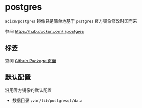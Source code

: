 # postgres

`acicn/postgres` 镜像只是简单地基于 `postgres` 官方镜像修改时区而来

参阅 https://hub.docker.com/_/postgres

## 标签

查阅 [Github Package 页面](https://github.com/guoyk93/acicn/pkgs/container/acicn%2Fpostgres)

## 默认配置

沿用官方镜像的默认配置

* 数据目录 `/var/lib/postgresql/data`
